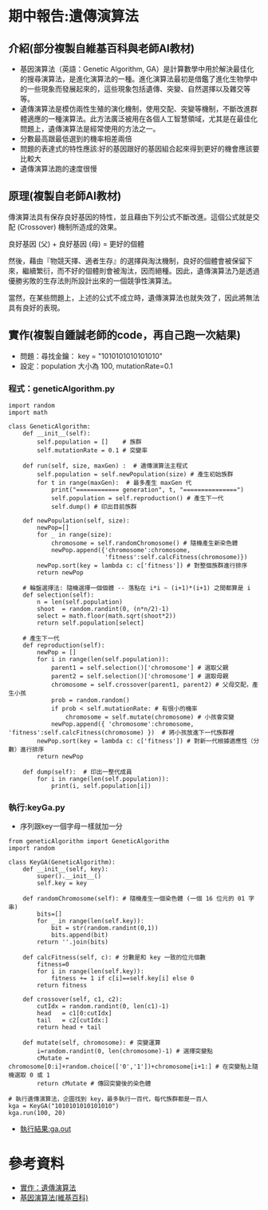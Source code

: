 # 期中報告:遺傳演算法
## 介紹(部分複製自維基百科與老師AI教材)
* 基因演算法（英語：Genetic Algorithm, GA）是計算數學中用於解決最佳化的搜尋演算法，是進化演算法的一種。進化演算法最初是借鑑了進化生物學中的一些現象而發展起來的，這些現象包括遺傳、突變、自然選擇以及雜交等等。
* 遺傳演算法是模仿兩性生殖的演化機制，使用交配、突變等機制，不斷改進群體適應的一種演算法。此方法廣泛被用在各個人工智慧領域，尤其是在最佳化問題上，遺傳演算法是經常使用的方法之一。
* 分數最高跟最低選到的機率相差兩倍
* 問題的表達式的特性應該:好的基因跟好的基因組合起來得到更好的機會應該要比較大
* 遺傳演算法跑的速度很慢

## 原理(複製自老師AI教材)

傳演算法具有保存良好基因的特性，並且藉由下列公式不斷改進。這個公式就是交配 (Crossover) 機制所造成的效果。

良好基因 (父) + 良好基因 (母) = 更好的個體

然後，藉由『物競天擇、適者生存』的選擇與淘汰機制，良好的個體會被保留下來，繼續繁衍，而不好的個體則會被淘汰，因而絕種。因此，遺傳演算法乃是透過優勝劣敗的生存法則所設計出來的一個競爭性演算法。

當然，在某些問題上，上述的公式不成立時，遺傳演算法也就失效了，因此將無法具有良好的表現。

## 實作(複製自鍾誠老師的code，再自己跑一次結果)
* 問題：尋找金鑰： key = "1010101010101010"
* 設定：population 大小為 100, mutationRate=0.1
### 程式：geneticAlgorithm.py
```
import random
import math

class GeneticAlgorithm:
    def __init__(self): 
        self.population = []    # 族群
        self.mutationRate = 0.1 # 突變率

    def run(self, size, maxGen) :  # 遺傳演算法主程式
        self.population = self.newPopulation(size) # 產生初始族群
        for t in range(maxGen):  # 最多產生 maxGen 代
            print("============ generation", t, "===============")
            self.population = self.reproduction() # 產生下一代
            self.dump() # 印出目前族群
  
    def newPopulation(self, size): 
        newPop=[]
        for _ in range(size): 
            chromosome = self.randomChromosome() # 隨機產生新染色體
            newPop.append({'chromosome':chromosome, 
                           'fitness':self.calcFitness(chromosome)})
        newPop.sort(key = lambda c: c['fitness']) # 對整個族群進行排序
        return newPop
  
    # 輪盤選擇法: 隨機選擇一個個體 -- 落點在 i*i ~ (i+1)*(i+1) 之間都算是 i
    def selection(self): 
        n = len(self.population)
        shoot  = random.randint(0, (n*n/2)-1)
        select = math.floor(math.sqrt(shoot*2))
        return self.population[select]
  
    # 產生下一代
    def reproduction(self):
        newPop = []
        for i in range(len(self.population)): 
            parent1 = self.selection()['chromosome'] # 選取父親
            parent2 = self.selection()['chromosome'] # 選取母親
            chromosome = self.crossover(parent1, parent2) # 父母交配，產生小孩
            prob = random.random()
            if prob < self.mutationRate: # 有很小的機率
                chromosome = self.mutate(chromosome) # 小孩會突變
            newPop.append({ 'chromosome':chromosome, 'fitness':self.calcFitness(chromosome) })  # 將小孩放進下一代族群裡
        newPop.sort(key = lambda c: c['fitness']) # 對新一代根據適應性（分數）進行排序
        return newPop
  
    def dump(self):  # 印出一整代成員
        for i in range(len(self.population)):
            print(i, self.population[i])

```

### 執行:keyGa.py
* 序列跟key一個字母一樣就加一分
```
from geneticAlgorithm import GeneticAlgorithm
import random

class KeyGA(GeneticAlgorithm):
    def __init__(self, key):
        super().__init__()
        self.key = key

    def randomChromosome(self): # 隨機產生一個染色體 (一個 16 位元的 01 字串)
        bits=[]
        for _ in range(len(self.key)):
            bit = str(random.randint(0,1))
            bits.append(bit)
        return ''.join(bits)
  
    def calcFitness(self, c): # 分數是和 key 一致的位元個數
        fitness=0
        for i in range(len(self.key)):
            fitness += 1 if c[i]==self.key[i] else 0
        return fitness
  
    def crossover(self, c1, c2):
        cutIdx = random.randint(0, len(c1)-1)
        head   = c1[0:cutIdx]
        tail   = c2[cutIdx:]
        return head + tail
    
    def mutate(self, chromosome): # 突變運算
        i=random.randint(0, len(chromosome)-1) # 選擇突變點
        cMutate = chromosome[0:i]+random.choice(['0','1'])+chromosome[i+1:] # 在突變點上隨機選取 0 或 1
        return cMutate # 傳回突變後的染色體

# 執行遺傳演算法，企圖找到 key，最多執行一百代，每代族群都是一百人
kga = KeyGA("1010101010101010")
kga.run(100, 20)
```
* [執行結果:ga.out]()


# 參考資料
* [實作：遺傳演算法](https://programmermedia.org/root/%E9%99%B3%E9%8D%BE%E8%AA%A0/%E8%AA%B2%E7%A8%8B/%E4%BA%BA%E5%B7%A5%E6%99%BA%E6%85%A7/02-optimize/03-genetic/%E5%AF%A6%E4%BD%9C%EF%BC%9A%E9%81%BA%E5%82%B3%E6%BC%94%E7%AE%97%E6%B3%95.md)
* [基因演算法(維基百科)](https://zh.wikipedia.org/wiki/%E9%81%97%E4%BC%A0%E7%AE%97%E6%B3%95)